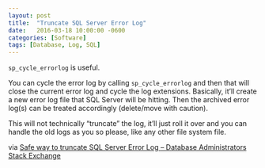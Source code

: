 ```yaml
---
layout: post
title:  "Truncate SQL Server Error Log"
date:   2016-03-18 10:00:00 -0600
categories: [Software]
tags: [Database, Log, SQL]
---
```


`sp_cycle_errorlog` is useful.

You can cycle the error log by calling `sp_cycle_errorlog` and then that will close the current error log and cycle the log extensions. Basically, it’ll create a new error log file that SQL Server will be hitting. Then the archived error log(s) can be treated accordingly (delete/move with caution).

This will not technically “truncate” the log, it’ll just roll it over and you can handle the old logs as you so please, like any other file system file.

via [Safe way to truncate SQL Server Error Log – Database Administrators Stack Exchange](http://dba.stackexchange.com/questions/31298/safe-way-to-truncate-sql-server-error-log#31299)

